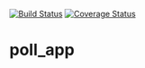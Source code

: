 [![Build Status](https://app.travis-ci.com/rishabhraj9/poll_app.svg?token=LapHSgotPTzNNQ9k39PU&branch=main)](https://app.travis-ci.com/rishabhraj9/poll_app)
[![Coverage Status](https://coveralls.io/repos/github/rishabhraj9/poll_app/badge.svg?branch=main)](https://coveralls.io/github/rishabhraj9/poll_app?branch=main)
# poll_app
